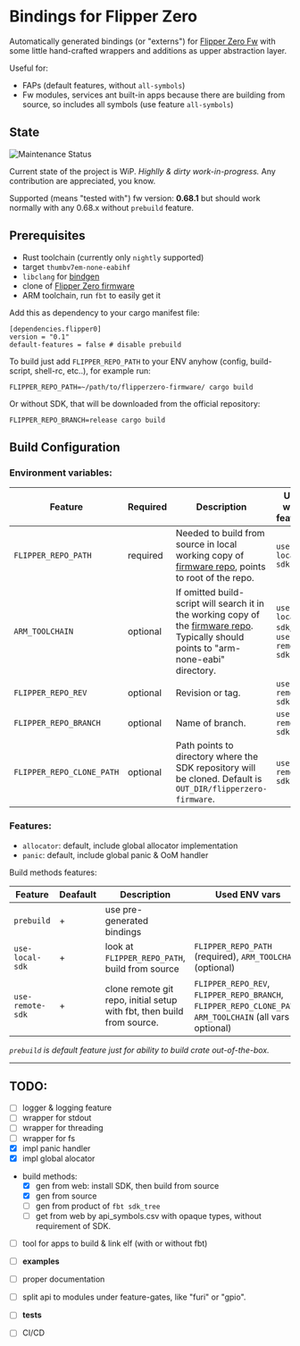 # Bindings for Flipper Zero

Automatically generated bindings (or "externs") for [Flipper Zero Fw][] with some little hand-crafted wrappers and additions as upper abstraction layer.


Useful for:
- FAPs (default features, without `all-symbols`)
- Fw modules, services ant built-in apps because there are building from source, so includes all symbols (use feature `all-symbols`)


## State

![Maintenance Status](https://img.shields.io/badge/maintenance-actively--developed-brightgreen.svg)

Current state of the project is WiP. _Highlly & dirty work-in-progress._
Any contribution are appreciated, you know.

Supported (means "tested with") fw version: __0.68.1__ but should work normally with any 0.68.x without `prebuild` feature.


## Prerequisites

- Rust toolchain (currently only `nightly` supported)
- target `thumbv7em-none-eabihf`
- `libclang` for [bindgen][bingen+clang]
- clone of [Flipper Zero firmware][Flipper Zero Fw]
- ARM toolchain, run `fbt` to easily get it


Add this as dependency to your cargo manifest file:
```
[dependencies.flipper0]
version = "0.1"
default-features = false # disable prebuild
```

To build just add `FLIPPER_REPO_PATH` to your ENV anyhow (config, build-script, shell-rc, etc..), for example run:
```
FLIPPER_REPO_PATH=~/path/to/flipperzero-firmware/ cargo build
```
Or without SDK, that will be downloaded from the official repository:
```
FLIPPER_REPO_BRANCH=release cargo build
```


## Build Configuration

### Environment variables:
| Feature                   | Required | Description                                                                                                                                               | Use with feature                  |
| ------------------------- | -------- | --------------------------------------------------------------------------------------------------------------------------------------------------------- | --------------------------------- |
| `FLIPPER_REPO_PATH`       | required | Needed to build from source in local working copy of [firmware repo][Flipper Zero Fw], points to root of the repo.                                        | `use-local-sdk`                   |
| `ARM_TOOLCHAIN`           | optional | If omitted build-script will search it in the working copy of the [firmware repo][Flipper Zero Fw]. Typically should points to "arm-none-eabi" directory. | `use-local-sdk`, `use-remote-sdk` |
| `FLIPPER_REPO_REV`        | optional | Revision or tag.                                                                                                                                          | `use-remote-sdk`                  |
| `FLIPPER_REPO_BRANCH`     | optional | Name of branch.                                                                                                                                           | `use-remote-sdk`                  |
| `FLIPPER_REPO_CLONE_PATH` | optional | Path points to directory where the SDK repository will be cloned. Default is `OUT_DIR/flipperzero-firmware`.                                              | `use-remote-sdk`                  |


### Features:

- `allocator`: default, include global allocator implementation
- `panic`: default, include global panic & OoM handler

Build methods features:

| Feature          | Deafault | Description                                                            | Used ENV vars                                                                                             |
| ---------------- | -------- | ---------------------------------------------------------------------- | --------------------------------------------------------------------------------------------------------- |
| `prebuild`       | +        | use pre-generated bindings                                             |                                                                                                           |
| `use-local-sdk`  | +        | look at `FLIPPER_REPO_PATH`, build from source                         | `FLIPPER_REPO_PATH` (required), `ARM_TOOLCHAIN` (optional)                                                |
| `use-remote-sdk` | +        | clone remote git repo, initial setup with fbt, then build from source. | `FLIPPER_REPO_REV`, `FLIPPER_REPO_BRANCH`, `FLIPPER_REPO_CLONE_PATH`, `ARM_TOOLCHAIN` (all vars optional) |

_`prebuild` is default feature just for ability to build crate out-of-the-box._



- - -

## TODO:
- [ ] logger & logging feature
- [ ] wrapper for stdout
- [ ] wrapper for threading
- [ ] wrapper for fs
- [x] impl panic handler
- [x] impl global alocator
- build methods:
  - [x] gen from web: install SDK, then build from source
  - [x] gen from source
  - [ ] gen from product of `fbt sdk_tree`
  - [ ] get from web by api_symbols.csv with opaque types, without requirement of SDK.
- [ ] tool for apps to build & link elf (with or without fbt)
- [ ] __examples__
- [ ] proper documentation
- [ ] split api to modules under feature-gates, like "furi" or "gpio".
- [ ] __tests__
- [ ] CI/CD




[bingen+clang]: https://github.com/rust-lang/rust-bindgen/issues/918
[Flipper Zero Fw]: https://github.com/flipperdevices/flipperzero-firmware/
